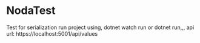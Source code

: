 # NodaTest
Test for serialization
run project using, dotnet watch run or dotnet run,,,
api url: https://localhost:5001/api/values
